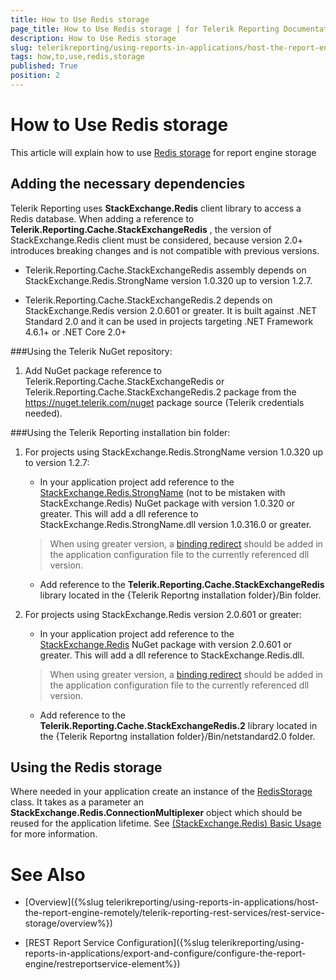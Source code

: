 ```yaml
---
title: How to Use Redis storage
page_title: How to Use Redis storage | for Telerik Reporting Documentation
description: How to Use Redis storage
slug: telerikreporting/using-reports-in-applications/host-the-report-engine-remotely/telerik-reporting-rest-services/rest-service-storage/how-to-use-redis-storage
tags: how,to,use,redis,storage
published: True
position: 2
---
```


# How to Use Redis storage



This article will explain how to use          [Redis storage](http://redis.io/)          for report engine storage       

## Adding the necessary dependencies

Telerik Reporting uses __StackExchange.Redis__  client library to access a Redis database.           When adding a reference to __Telerik.Reporting.Cache.StackExchangeRedis__ , the version of StackExchange.Redis client must be considered,           because version 2.0+ introduces breaking changes and is not compatible with previous versions.         

* Telerik.Reporting.Cache.StackExchangeRedis assembly depends on StackExchange.Redis.StrongName version 1.0.320 up to version 1.2.7.             

* Telerik.Reporting.Cache.StackExchangeRedis.2 depends on StackExchange.Redis version 2.0.601 or greater.               It is built against .NET Standard 2.0 and it can be used in projects targeting .NET Framework 4.6.1+ or .NET Core 2.0+             

###Using the Telerik NuGet repository:

1. Add NuGet package reference to Telerik.Reporting.Cache.StackExchangeRedis or Telerik.Reporting.Cache.StackExchangeRedis.2 package from the https://nuget.telerik.com/nuget package source (Telerik credentials needed).                 

###Using the Telerik Reporting installation bin folder:

1. For projects using StackExchange.Redis.StrongName version 1.0.320 up to version 1.2.7:                 
   + In your application project add reference to the                        [StackExchange.Redis.StrongName](https://www.nuget.org/packages/StackExchange.Redis.StrongName)                        (not to be mistaken with StackExchange.Redis) NuGet package with version 1.0.320 or greater.                       This will add a dll reference to StackExchange.Redis.StrongName.dll version 1.0.316.0 or greater.                     

   >When using greater version, a  [binding redirect](https://msdn.microsoft.com/en-us/library/eftw1fys(v=vs.110).aspx)  should be added in the application configuration file to the currently referenced dll version.                       

   + Add reference to the                       __Telerik.Reporting.Cache.StackExchangeRedis__                        library located in the {Telerik Reportng installation folder}/Bin folder.                     

1. For projects using StackExchange.Redis version 2.0.601 or greater:                 
   + In your application project add reference to the                        [StackExchange.Redis](https://www.nuget.org/packages/StackExchange.Redis)                        NuGet package with version 2.0.601 or greater.                       This will add a dll reference to StackExchange.Redis.dll.                     

   >When using greater version, a  [binding redirect](https://msdn.microsoft.com/en-us/library/eftw1fys(v=vs.110).aspx)  should be added in the application configuration file to the currently referenced dll version.                       

   + Add reference to the                       __Telerik.Reporting.Cache.StackExchangeRedis.2__                        library located in the {Telerik Reportng installation folder}/Bin/netstandard2.0 folder.                     

## Using the Redis storage

Where needed in your application create an instance of the            [RedisStorage](/reporting/api/Telerik.Reporting.Cache.StackExchangeRedis.RedisStorage)            class. It takes as a parameter an __StackExchange.Redis.ConnectionMultiplexer__            object which should be reused for the application lifetime. See            [(StackExchange.Redis) Basic Usage](https://github.com/StackExchange/StackExchange.Redis/blob/master/docs/Basics.md)  for more information.         

# See Also

 * [Overview]({%slug telerikreporting/using-reports-in-applications/host-the-report-engine-remotely/telerik-reporting-rest-services/rest-service-storage/overview%})

 * [REST Report Service Configuration]({%slug telerikreporting/using-reports-in-applications/export-and-configure/configure-the-report-engine/restreportservice-element%})

